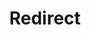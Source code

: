 ﻿---
layout: src/layouts/Redirect.astro
title: Redirect
redirect: https://yamldoc.liuyan.wang/docs/installation/octopus-server-linux-container/docker-compose-linux
pubDate:  2023-01-01
navSearch: false
navSitemap: false
navMenu: false
---
